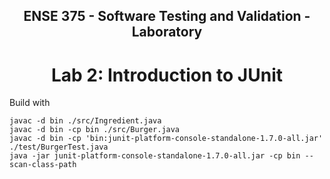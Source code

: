 <div align="center">

## ENSE 375 - Software Testing and Validation - Laboratory

# Lab 2: Introduction to JUnit
</div>



Build  with
```
javac -d bin ./src/Ingredient.java
javac -d bin -cp bin ./src/Burger.java
javac -d bin -cp 'bin:junit-platform-console-standalone-1.7.0-all.jar' ./test/BurgerTest.java
java -jar junit-platform-console-standalone-1.7.0-all.jar -cp bin --scan-class-path
```
